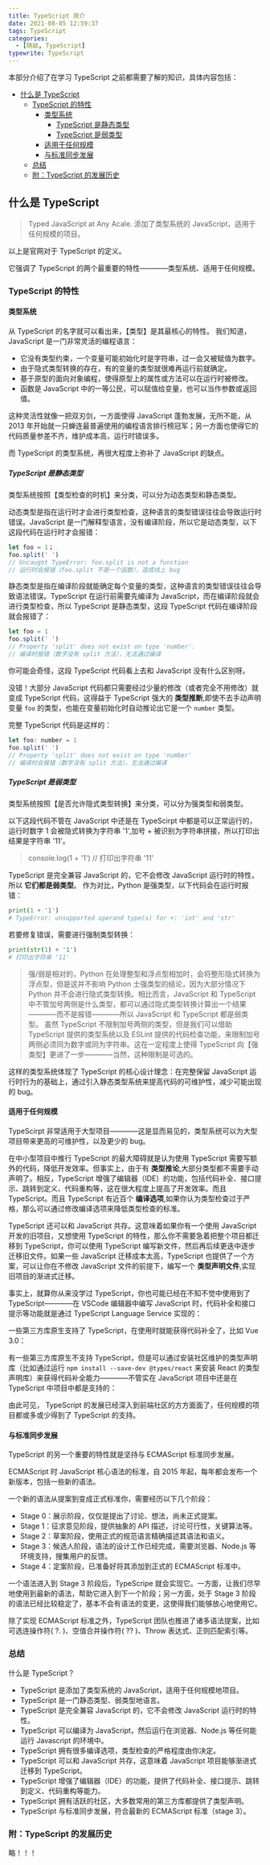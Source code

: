 ```yaml
---
title: TypeScript 简介
date: 2021-08-05 12:59:37
tags: TypeScript
categories:
  - [随敲, TypeScript]
typewrite: TypeScript
---
```


本部分介绍了在学习 TypeScript 之前都需要了解的知识，具体内容包括：

- [什么是 TypeScript](#什么是-typescript)
  - [TypeScript 的特性](#typescript-的特性)
    - [类型系统](#类型系统)
      - [TypeScript 是静态类型](#typescript-是静态类型)
      - [TypeScript 是弱类型](#typescript-是弱类型)
    - [适用于任何规模](#适用于任何规模)
    - [与标准同步发展](#与标准同步发展)
  - [总结](#总结)
  - [附：TypeScript 的发展历史](#附typescript-的发展历史)
<!-- more -->

## 什么是 TypeScript

> Typed JavaScript at Any Acale.
> 添加了类型系统的 JavaScript，适用于任何规模的项目。

以上是官网对于 TypeScript 的定义。

它强调了 TypeScript 的两个最重要的特性————类型系统、适用于任何规模。

### TypeScript 的特性

#### 类型系统

从 TypeScript 的名字就可以看出来，【类型】是其最核心的特性。
我们知道，JavaScript 是一门非常灵活的编程语言：

- 它没有类型约束，一个变量可能初始化时是字符串，过一会又被赋值为数字。
- 由于隐式类型转换的存在，有的变量的类型就很难再运行前就确定。
- 基于原型的面向对象编程，使得原型上的属性或方法可以在运行时被修改。
- 函数是 JavaScript 中的一等公民，可以赋值给变量，也可以当作参数或返回值。

这种灵活性就像一把双刃剑，一方面使得 JavaScript 蓬勃发展，无所不能，从 2013 年开始就一只蝉连最普遍使用的编程语言排行榜冠军；另一方面也使得它的代码质量参差不齐，维护成本高，运行时错误多。

而 TypeScript 的类型系统，再很大程度上弥补了 JavaScript 的缺点。

##### TypeScript 是静态类型

类型系统按照【类型检查的时机】来分类，可以分为动态类型和静态类型。

动态类型是指在运行时才会进行类型检查，这种语言的类型错误往往会导致运行时错误。JavaScript 是一门解释型语言，没有编译阶段，所以它是动态类型，以下这段代码在运行时才会报错：

```js
let foo = 1；
foo.split(' ')
// Uncaught TypeError: foo.split is not a function
// 运行时会报错（foo.split 不是一个函数），造成线上 bug
```

静态类型是指在编译阶段就能确定每个变量的类型，这种语言的类型错误往往会导致语法错误。TypeScript 在运行前需要先编译为 JavaScript，而在编译阶段就会进行类型检查，所以 TypeScript 是静态类型，这段 TypeScript 代码在编译阶段就会报错了：

```js
let foo = 1
foo.split(' ')
// Property 'split' does not exist on type 'number'.
// 编译时报错（数字没有 split 方法），无法通过编译
```

你可能会奇怪，这段 TypeScript 代码看上去和 JavaScript 没有什么区别呀。

没错！大部分 JavaScript 代码都只需要经过少量的修改（或者完全不用修改）就变成 TypeScript 代码，这得益于 TypeScript 强大的 **类型推断**,即使不去手动声明变量 `foo` 的类型，也能在变量初始化时自动推论出它是一个 `number` 类型。

完整 TypeScript 代码是这样的：

```js
let foo: number = 1
foo.split(' ')
// Property 'split' does not exist on type 'number'
// 编译时会报错（数字没有 split 方法），无法通过编译
```

##### TypeScript 是弱类型

类型系统按照【是否允许隐式类型转换】来分类，可以分为强类型和弱类型。

以下这段代码不管在 JavaScript 中还是在 TypeScirpt 中都是可以正常运行的，运行时数字 1 会被隐式转换为字符串 '1',加号 + 被识别为字符串拼接，所以打印出结果是字符串 '11'。

> console.log(1 + '1')
> // 打印出字符串 '11'

TypeScript 是完全兼容 JavaScript 的，它不会修改 JavaScript 运行时的特性，所以 **它们都是弱类型**。
作为对比，Python 是强类型，以下代码会在运行时报错：

```python
print(1 + '1')
# TypeError: unsupported operand type(s) for +: 'int' and 'str'
```

若要修复错误，需要进行强制类型转换：

```python
print(str(1) + '1')
# 打印出字符串 '11'
```

> 强/弱是相对的，Python 在处理整型和浮点型相加时，会将整形隐式转换为浮点型，但是这并不影响 Python 士强类型的结论，因为大部分情况下 Python 并不会进行隐式类型转换。相比而言，JavaScript 和 TypeScript 中不管加号两侧是什么类型，都可以通过隐式类型转换计算出一个结果————而不是报错————所以 JavaScript 和 TypeScript 都是弱类型。
> 虽然 TypeScript 不限制加号两侧的类型，但是我们可以借助 TypeScript 提供的类型系统以及 ESLint 提供的代码检查功能，来限制加号两侧必须同为数字或同为字符串。这在一定程度上使得 TypeScript 向【强类型】更进了一步————当然，这种限制是可选的。

这样的类型系统体现了 TypeScript 的核心设计理念：在完整保留 JavaScript 运行时行为的基础上，通过引入静态类型系统来提高代码的可维护性，减少可能出现的 bug。

#### 适用于任何规模

TypeScirpt 非常适用于大型项目————这是显而易见的，类型系统可以为大型项目带来更高的可维护性，以及更少的 bug。

在中小型项目中推行 TypeScript 的最大障碍就是认为使用 TypeScript 需要写额外的代码，降低开发效率。但事实上，由于有 **类型推论**,大部分类型都不需要手动声明了。相反，TypeScript 增强了编辑器（IDE）的功能，包括代码补全、接口提示、跳转到定义、代码重构等，这在很大程度上提高了开发效率。而且 TypeScript。而且 TypeScript 有近百个 **编译选项**,如果你认为类型检查过于严格，那么可以通过修改编译选项来降低类型检查的标准。

TypeScript 还可以和 JavaScript 共存。这意味着如果你有一个使用 JavaScript 开发的旧项目，又想使用 TypeScript 的特性，那么你不需要急着把整个项目都迁移到 TypeScript，你可以使用 TypeScript 编写新文件，然后再后续更迭中逐步迁移旧文件。如果一些 JavaScript 迁移成本太高，TypeScript 也提供了一个方案，可以让你在不修改 JavaScript 文件的前提下，编写一个 **类型声明文件**,实现旧项目的渐进式迁移。

事实上，就算你从来没学过 TypeScript，你也可能已经在不知不觉中使用到了 TypeScript————在 VSCode 编辑器中编写 JavaScript 时，代码补全和接口提示等功能就是通过 TypeScript Language Service 实现的：

一些第三方库原生支持了 TypeScript，在使用时就能获得代码补全了，比如 Vue 3.0：

有一些第三方库原生不支持 TypeScript，但是可以通过安装社区维护的类型声明库（比如通过运行 `npm install --save-dev @types/react` 来安装 React 的类型声明库）来获得代码补全能力————不管实在 JavaScript 项目中还是在 TypeScript 中项目中都是支持的：

由此可见， TypeScript 的发展已经深入到前端社区的方方面面了，任何规模的项目都或多或少得到了 TypeScript 的支持。

#### 与标准同步发展

TypeScript 的另一个重要的特性就是坚持与 ECMAScript 标准同步发展。

ECMAScript 时 JavaScript 核心语法的标准，自 2015 年起，每年都会发布一个新版本，包括一些新的语法。

一个新的语法从提案到变成正式标准你，需要经历以下几个阶段：

- Stage 0：展示阶段，仅仅是提出了讨论、想法，尚未正式提案。
- Stage 1：征求意见阶段，提供抽象的 API 描述，讨论可行性，关键算法等。
- Stage 2：草案阶段，使用正式的规范语言精确描述其语法和语义。
- Stage 3：候选人阶段，语法的设计工作已经完成，需要浏览器、Node.js 等环境支持，搜集用户的反馈。
- Stage 4：定案阶段，已准备好将其添加到正式的 ECMAScript 标准中。

一个语法进入到 Stage 3 阶段后，TypeScripe 就会实现它。一方面，让我们尽早地使用到最新的语法，帮助它进入到下一个阶段；另一方面，处于 Stage 3 阶段的语法已经比较稳定了，基本不会有语法的变更，这使得我们能够放心地使用它。

除了实现 ECMAScript 标准之外，TypeScript 团队也推进了诸多语法提案，比如可选连操作符( ?. )、空值合并操作符( ?? )、Throw 表达式、正则匹配索引等。

### 总结

什么是 TypeScript？

- TypeScript 是添加了类型系统的 JavaScript，适用于任何规模地项目。
- TypeScript 是一门静态类型、弱类型地语言。
- TypeScript 是完全兼容 JavaScript 的，它不会修改 JavaScript 运行时的特性。
- TypeScript 可以编译为 JavaScript，然后运行在浏览器、Node.js 等任何能运行 Javascript 的环境中。
- TypeScript 拥有很多编译选项，类型检查的严格程度由你决定。
- TypeScript 可以和 JavaScript 共存，这意味着 JavaScript 项目能够渐进式迁移到 TypeScript。
- TypeScript 增强了编辑器（IDE）的功能，提供了代码补全、接口提示、跳转到定义、代码重构等能力。
- TypeScript 拥有活跃的社区，大多数常用的第三方库都提供了类型声明。
- TypeScript 与标准同步发展，符合最新的 ECMAScript 标准（stage 3）。

### 附：TypeScript 的发展历史

略！！！

